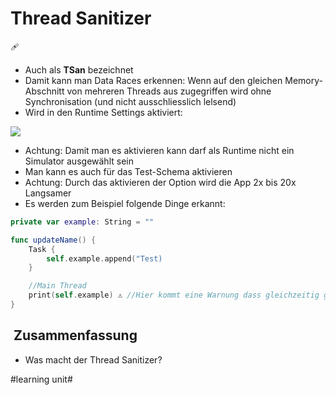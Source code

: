 # Thread Sanitizer
🩹
- Auch als **TSan** bezeichnet
- Damit kann man Data Races erkennen: Wenn auf den gleichen Memory-Abschnitt von mehreren Threads aus zugegriffen wird ohne Synchronisation (und nicht ausschliesslich lelsend)
- Wird in den Runtime Settings aktiviert:

![][image-1]
- Achtung: Damit man es aktivieren kann darf als Runtime nicht ein Simulator ausgewählt sein
- Man kann es auch für das Test-Schema aktivieren
- Achtung: Durch das aktivieren der Option wird die App 2x bis 20x Langsamer
- Es werden zum Beispiel folgende Dinge erkannt:

```swift
private var example: String = ""

func updateName() {
	Task {
		self.example.append("Test)
	}

	//Main Thread
	print(self.example) ⚠️ //Hier kommt eine Warnung dass gleichzeitig gelesen und geschrieben wird
}
```


##  Zusammenfassung
- Was macht der Thread Sanitizer?

[image-1]:	assets/Bildschirmfoto%202024-02-10%20um%2008.44.27.png

#learning unit#